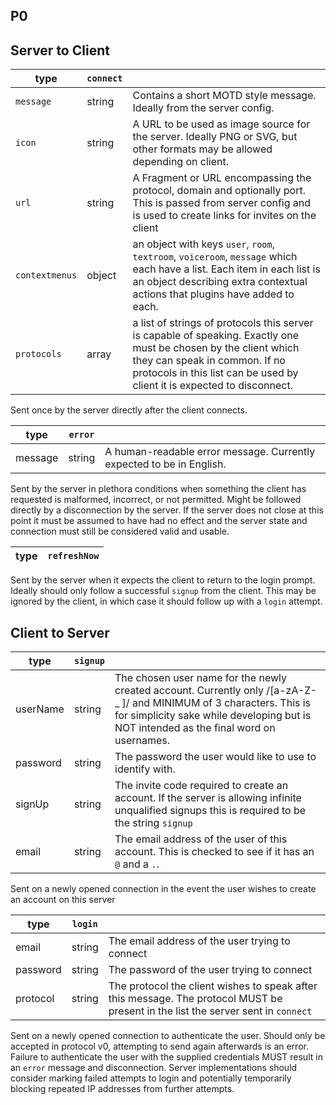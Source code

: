 ## P0

## Server to Client

| type           | `connect` |                                                                                                                                                                                                                              |
| -------------- | --------- | ---------------------------------------------------------------------------------------------------------------------------------------------------------------------------------------------------------------------------- |
| `message`      | string    | Contains a short MOTD style message. Ideally from the server config.                                                                                                                                                         |
| `icon`         | string    | A URL to be used as image source for the server. Ideally PNG or SVG, but other formats may be allowed depending on client.                                                                                                   |
| `url`          | string    | A Fragment or URL encompassing the protocol, domain and optionally port. This is passed from server config and is used to create links for invites on the client                                                             |
| `contextmenus` | object    | an object with keys `user`, `room`, `textroom`, `voiceroom`, `message` which each have a list. Each item in each list is an object describing extra contextual actions that plugins have added to each.                      |
| `protocols`    | array     | a list of strings of protocols this server is capable of speaking. Exactly one must be chosen by the client which they can speak in common. If no protocols in this list can be used by client it is expected to disconnect. |

Sent once by the server directly after the client connects.

| type    | `error` |                                                                      |
| ------- | ------- | -------------------------------------------------------------------- |
| message | string  | A human-readable error message. Currently expected to be in English. |

Sent by the server in plethora conditions when something the client has requested is malformed, incorrect, or not permitted. Might be followed directly by a disconnection by the server. If the server does not close at this point it must be assumed to have had no effect and the server state and connection must still be considered valid and usable.

| type | `refreshNow` |
| ---- | ------------ |

Sent by the server when it expects the client to return to the login prompt. Ideally should only follow a successful `signup` from the client. This may be ignored by the client, in which case it should follow up with a `login` attempt.

## Client to Server

| type     | `signup` |                                                                                                                                                                                                                |
| -------- | -------- | -------------------------------------------------------------------------------------------------------------------------------------------------------------------------------------------------------------- |
| userName | string   | The chosen user name for the newly created account. Currently only /[a-zA-Z-_ ]/ and MINIMUM of 3 characters. This is for simplicity sake while developing but is NOT intended as the final word on usernames. |
| password | string   | The password the user would like to use to identify with.                                                                                                                                                      |
| signUp   | string   | The invite code required to create an account. If the server is allowing infinite unqualified signups this is required to be the string `signup`                                                               |
| email    | string   | The email address of the user of this account. This is checked to see if it has an `@` and a `.`.                                                                                                              |

Sent on a newly opened connection in the event the user wishes to create an account on this server

| type     | `login` |                                                                                                                                   |
| -------- | ------- | --------------------------------------------------------------------------------------------------------------------------------- |
| email    | string  | The email address of the user trying to connect                                                                                   |
| password | string  | The password of the user trying to connect                                                                                        |
| protocol | string  | The protocol the client wishes to speak after this message. The protocol MUST be present in the list the server sent in `connect` |

Sent on a newly opened connection to authenticate the user. Should only be accepted in protocol v0, attempting to send again afterwards is an error. Failure to authenticate the user with the supplied credentials MUST result in an `error` message and disconnection. Server implementations should consider marking failed attempts to login and potentially temporarily blocking repeated IP addresses from further attempts.
